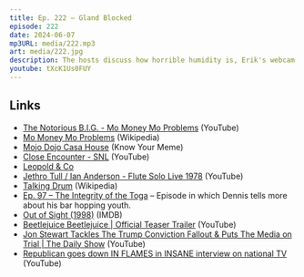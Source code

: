 ```yaml
---
title: Ep. 222 – Gland Blocked
episode: 222
date: 2024-06-07
mp3URL: media/222.mp3
art: media/222.jpg
description: The hosts discuss how horrible humidity is, Erik's webcam died, Dennis' band is getting a new guitar player, band naming is difficult, great AI art for Leopold & Co's website, Dennis is interested in having a website, Jethro Tull, talking African drums, old Italian friend couldn't talk without moving his hands, bar hopping pranks, including beind locked in a car trunk, Clooney and JLo in a trunk, vowel sounds, the 2024 Beetlejuice sequel, Jon Stewart on The Media.
youtube: tXcK1Us0FUY
---
```


## Links

- [The Notorious B.I.G. - Mo Money Mo Problems](https://www.youtube.com/watch?v=gUhRKVIjJtw) (YouTube)
- [Mo Money Mo Problems](https://en.wikipedia.org/wiki/Mo_Money_Mo_Problems) (Wikipedia)
- [Mojo Dojo Casa House](https://knowyourmeme.com/editorials/guides/what-is-a-mojo-dojo-casa-house-the-meaning-of-the-viral-barbie-movie-meme-explained) (Know Your Meme)
- [Close Encounter - SNL](https://www.youtube.com/watch?v=PfPdYYsEfAE) (YouTube)
- [Leopold & Co](https://www.leopoldand.co/)
- [Jethro Tull / Ian Anderson - Flute Solo Live 1978](https://www.youtube.com/watch?v=zic2jFZ745w) (YouTube)
- [Talking Drum](https://www.youtube.com/watch?v=zic2jFZ745w) (Wikipedia)
- [Ep. 97 – The Integrity of the Toga](https://happyhour.fm/097) – Episode in which Dennis tells more about his bar hopping youth.
- [Out of Sight (1998)](https://www.imdb.com/title/tt0120780/) (IMDB)
- [Beetlejuice Beetlejuice | Official Teaser Trailer](https://www.youtube.com/watch?v=8ZOK1njPMsQ) (YouTube)
- [Jon Stewart Tackles The Trump Conviction Fallout & Puts The Media on Trial | The Daily Show](https://www.youtube.com/watch?v=qmxzQJt80XI) (YouTube)
- [Republican goes down IN FLAMES in INSANE interview on national TV](https://www.youtube.com/watch?v=pPtqRh6kp3A) (YouTube)
